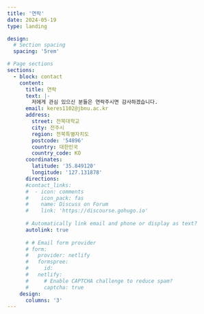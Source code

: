 ```yaml
---
title: '연락'
date: 2024-05-19
type: landing

design:
  # Section spacing
  spacing: '5rem'

# Page sections
sections:
  - block: contact
    content:
      title: 연락
      text: |-
        저에게 관심 있으신 분들은 연락주시면 감사하겠습니다.
      email: keres1102@jbnu.ac.kr
      address:
        street: 전북대학교
        city: 전주시
        region: 전북특별자치도
        postcode: '54896'
        country: 대한민국
        country_code: KO
      coordinates:
        latitude: '35.849120'
        longitude: '127.131878'
      directions: 
      #contact_links:
      #  - icon: comments
      #    icon_pack: fas
      #    name: Discuss on Forum
      #    link: 'https://discourse.gohugo.io'
    
      # Automatically link email and phone or display as text?
      autolink: true
    
      # # Email form provider
      # form:
      #   provider: netlify
      #   formspree:
      #     id:
      #   netlify:
      #     # Enable CAPTCHA challenge to reduce spam?
      #     captcha: true
    design:
      columns: '3'
---
```

